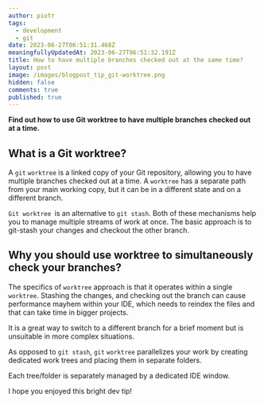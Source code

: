 ```yaml
---
author: piotr
tags:
  - development
  - git
date: 2023-06-27T06:51:31.468Z
meaningfullyUpdatedAt: 2023-06-27T06:51:32.191Z
title: How to have multiple branches checked out at the same time?
layout: post
image: /images/blogpost_tip_git-worktree.png
hidden: false
comments: true
published: true
---
```

**Find out how to use Git worktree to have multiple branches checked out at a time.**

<InstagramEmbed url='https://www.instagram.com/p/CgmUvBuI4TB/' />

## What is a Git worktree?

A `git` `worktree` is a linked copy of your Git repository, allowing you to have multiple branches checked out at a time. A `worktree` has a separate path from your main working copy, but it can be in a different state and on a different branch.

`Git worktree `is an alternative to `git stash`. Both of these mechanisms help you to manage multiple streams of work at once. The basic approach is to git-stash your changes and checkout the other branch.

## Why you should use worktree to simultaneously check your branches?

The specifics of `worktree` approach is that it operates within a single `worktree`. Stashing the changes, and checking out the branch can cause performance mayhem within your IDE, which needs to reindex the files and that can take time in bigger projects.

It is a great way to switch to a different branch for a brief moment but is unsuitable in more complex situations.

As opposed to `git stash`, `git` `worktree` parallelizes your work by creating dedicated work trees and placing them in separate folders. 

Each tree/folder is separately managed by a dedicated IDE window.

I hope you enjoyed this bright dev tip!